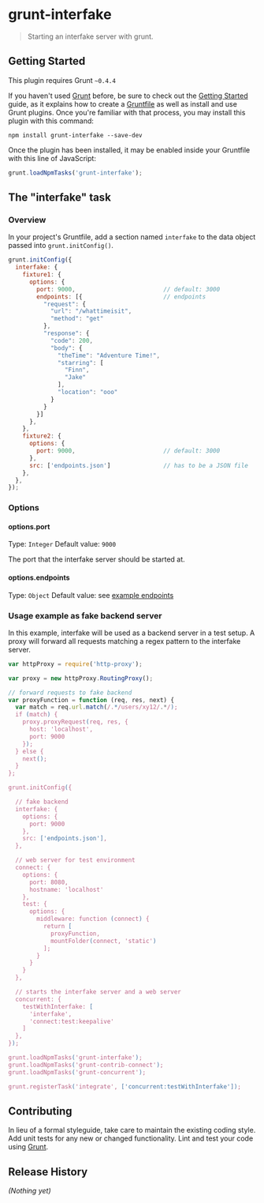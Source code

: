 # grunt-interfake

> Starting an interfake server with grunt.

## Getting Started
This plugin requires Grunt `~0.4.4`

If you haven't used [Grunt](http://gruntjs.com/) before, be sure to check out the [Getting Started](http://gruntjs.com/getting-started) guide, as it explains how to create a [Gruntfile](http://gruntjs.com/sample-gruntfile) as well as install and use Grunt plugins. Once you're familiar with that process, you may install this plugin with this command:

```shell
npm install grunt-interfake --save-dev
```

Once the plugin has been installed, it may be enabled inside your Gruntfile with this line of JavaScript:

```js
grunt.loadNpmTasks('grunt-interfake');
```

## The "interfake" task

### Overview
In your project's Gruntfile, add a section named `interfake` to the data object passed into `grunt.initConfig()`.

```js
grunt.initConfig({
  interfake: {
    fixture1: {
      options: {
        port: 9000,                         // default: 3000
        endpoints: [{                       // endpoints
          "request": {
            "url": "/whattimeisit",
            "method": "get"
          },
          "response": {
            "code": 200,
            "body": {
              "theTime": "Adventure Time!",
              "starring": [
                "Finn",
                "Jake"
              ],
              "location": "ooo"
            }
          }
        }]
      },
    },
    fixture2: {
      options: {
        port: 9000,                         // default: 3000
      },
      src: ['endpoints.json']               // has to be a JSON file
    },
  },
});
```

### Options

#### options.port
Type: `Integer`
Default value: `9000`

The port that the interfake server should be started at.

#### options.endpoints
Type: `Object`
Default value: see [example endpoints](https://github.com/basicallydan/interfake#example-more-examples-1)

### Usage example as fake backend server
In this example, interfake will be used as a backend server in a test setup. A proxy will forward all requests matching a regex pattern to the interfake server.

```js
var httpProxy = require('http-proxy');

var proxy = new httpProxy.RoutingProxy();

// forward requests to fake backend
var proxyFunction = function (req, res, next) {
  var match = req.url.match(/.*/users/xy12/.*/);
  if (match) {
    proxy.proxyRequest(req, res, {
      host: 'localhost',
      port: 9000
    });
  } else {
    next();
  }
};

grunt.initConfig({

  // fake backend
  interfake: {
    options: {
      port: 9000
    },
    src: ['endpoints.json'],
  },

  // web server for test environment
  connect: {
    options: {
      port: 8080,
      hostname: 'localhost'
    },
    test: {
      options: {
        middleware: function (connect) {
          return [
            proxyFunction,
            mountFolder(connect, 'static')
          ];
        }
      }
    }
  },

  // starts the interfake server and a web server
  concurrent: {
    testWithInterfake: [
      'interfake',
      'connect:test:keepalive'
    ]
  },
});

grunt.loadNpmTasks('grunt-interfake');
grunt.loadNpmTasks('grunt-contrib-connect');
grunt.loadNpmTasks('grunt-concurrent');

grunt.registerTask('integrate', ['concurrent:testWithInterfake']);
```

## Contributing
In lieu of a formal styleguide, take care to maintain the existing coding style. Add unit tests for any new or changed functionality. Lint and test your code using [Grunt](http://gruntjs.com/).

## Release History
_(Nothing yet)_
